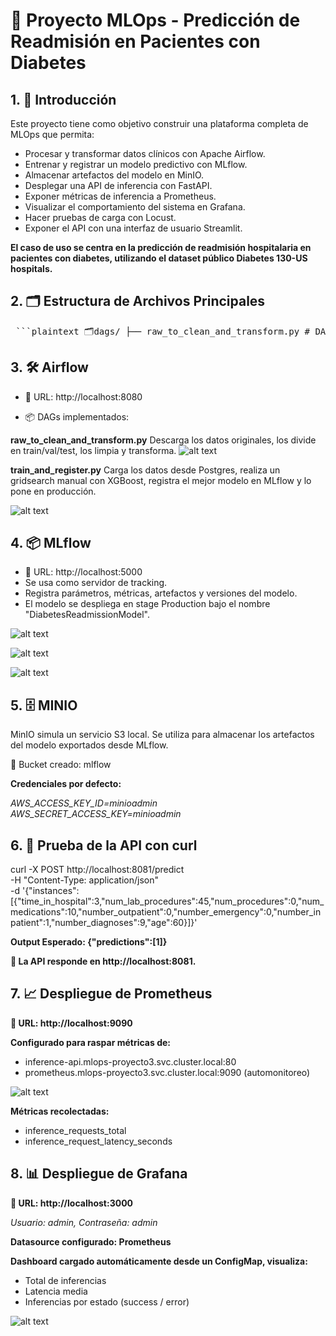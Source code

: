 # 🧠 Proyecto MLOps - Predicción de Readmisión en Pacientes con Diabetes
## 1. 🎯 Introducción
Este proyecto tiene como objetivo construir una plataforma completa de MLOps que permita:

- Procesar y transformar datos clínicos con Apache Airflow.
- Entrenar y registrar un modelo predictivo con MLflow.
- Almacenar artefactos del modelo en MinIO.
- Desplegar una API de inferencia con FastAPI.
- Exponer métricas de inferencia a Prometheus.
- Visualizar el comportamiento del sistema en Grafana.
- Hacer pruebas de carga con Locust.
- Exponer el API con una interfaz de usuario Streamlit.

**El caso de uso se centra en la predicción de readmisión hospitalaria en pacientes con diabetes, utilizando el dataset público Diabetes 130-US hospitals.**

## 2. 🗂 Estructura de Archivos Principales

<pre> ```plaintext 🗂dags/ ├── raw_to_clean_and_transform.py # DAG ETL que limpia y transforma los datos ├── train_and_register.py # DAG que entrena el modelo y lo registra en MLflow 🗂k8s/ ├── airflow/ # Despliegue de Airflow (deployment, jobs y servicios) ├── common/ # Archivos comunes (PostgreSQL, MinIO) ├── inference-api/ # Dockerfile e implementación de la API de inferencia ├── minio/ # Archivos de despliegue para el servicio MinIO ├── mlflow/ # Archivos de despliegue de MLflow y su servicio ├── observability/ # Configuraciones de Prometheus y Grafana └── namespace.yml # Define el namespace del proyecto recreate_all.sh # Despliegue completo desde cero run_pipelines.sh # Corre los DAGs en secuencia observabilidad.sh # Script para desplegar Prometheus, Grafana y API ``` </pre>

## 3. 🛠 Airflow

- 📍 URL: http://localhost:8080

- 📦 DAGs implementados:

**raw_to_clean_and_transform.py**
Descarga los datos originales, los divide en train/val/test, los limpia y transforma.
![alt text](image.png)

**train_and_register.py**
Carga los datos desde Postgres, realiza un gridsearch manual con XGBoost, registra el mejor modelo en MLflow y lo pone en producción.

![alt text](image-1.png)

## 4. 📦 MLflow
- 📍 URL: http://localhost:5000
- Se usa como servidor de tracking.
- Registra parámetros, métricas, artefactos y versiones del modelo.
- El modelo se despliega en stage Production bajo el nombre "DiabetesReadmissionModel".

![alt text](image-2.png)

![alt text](image-3.png)

![alt text](image-4.png)

## 5. 🗄 MINIO

MinIO simula un servicio S3 local.
Se utiliza para almacenar los artefactos del modelo exportados desde MLflow.

📁 Bucket creado: mlflow

**Credenciales por defecto:**

*AWS_ACCESS_KEY_ID=minioadmin*
*AWS_SECRET_ACCESS_KEY=minioadmin*

## 6. 🧪 Prueba de la API con curl

curl -X POST http://localhost:8081/predict \
  -H "Content-Type: application/json" \
  -d '{"instances":[{"time_in_hospital":3,"num_lab_procedures":45,"num_procedures":0,"num_medications":10,"number_outpatient":0,"number_emergency":0,"number_inpatient":1,"number_diagnoses":9,"age":60}]}'

**Output Esperado: {"predictions":[1]}**

**📍 La API responde en http://localhost:8081.**

## 7. 📈 Despliegue de Prometheus

**📍 URL: http://localhost:9090**

**Configurado para raspar métricas de:**
- inference-api.mlops-proyecto3.svc.cluster.local:80
- prometheus.mlops-proyecto3.svc.cluster.local:9090 (automonitoreo)

![alt text](image-5.png)

**Métricas recolectadas:**
- inference_requests_total
- inference_request_latency_seconds

## 8. 📊 Despliegue de Grafana

**📍 URL: http://localhost:3000**

*Usuario: admin, Contraseña: admin*

**Datasource configurado: Prometheus**

**Dashboard cargado automáticamente desde un ConfigMap, visualiza:**
- Total de inferencias
- Latencia media
- Inferencias por estado (success / error)

![alt text](image-6.png)